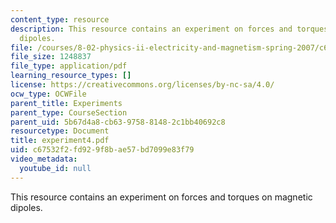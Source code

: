 ```yaml
---
content_type: resource
description: This resource contains an experiment on forces and torques on magnetic
  dipoles.
file: /courses/8-02-physics-ii-electricity-and-magnetism-spring-2007/c67532f2fd929f8bae57bd7099e83f79_experiment4.pdf
file_size: 1248837
file_type: application/pdf
learning_resource_types: []
license: https://creativecommons.org/licenses/by-nc-sa/4.0/
ocw_type: OCWFile
parent_title: Experiments
parent_type: CourseSection
parent_uid: 5b67d4a8-cb63-9758-8148-2c1bb40692c8
resourcetype: Document
title: experiment4.pdf
uid: c67532f2-fd92-9f8b-ae57-bd7099e83f79
video_metadata:
  youtube_id: null
---
```

This resource contains an experiment on forces and torques on magnetic dipoles.